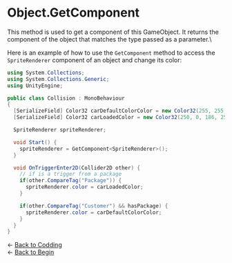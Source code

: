 # Object.GetComponent

This method is used to get a component of this GameObject. It returns the component of the object that matches the type passed as a parameter.\

Here is an example of how to use the `GetComponent` method to access the `SpriteRenderer` component of an object and change its color:

```csharp
using System.Collections;
using System.Collections.Generic;
using UnityEngine;

public class Collision : MonoBehaviour
{
  [SerializeField] Color32 carDefaultColorColor = new Color32(255, 255, 255, 255);
  [SerializeField] Color32 carLoadedColor = new Color32(250, 0, 186, 255);

  SpriteRenderer spriteRenderer;

  void Start() {
    spriteRenderer = GetComponent<SpriteRenderer>();
  }

  void OnTriggerEnter2D(Collider2D other) {
    // if is a trigger from a package 
    if(other.CompareTag("Package")) {
      spriteRenderer.color = carLoadedColor;
    }

    if(other.CompareTag("Customer") && hasPackage) {
      spriteRenderer.color = carDefaultColorColor;
    }
  }
}

```

&larr; [Back to Codding](./Coding_unity.md)\
&larr; [Back to Begin](./readme.md)